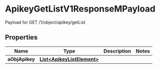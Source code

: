 

# ApikeyGetListV1ResponseMPayload

Payload for GET /1/object/apikey/getList

## Properties

| Name | Type | Description | Notes |
|------------ | ------------- | ------------- | -------------|
|**aObjApikey** | [**List&lt;ApikeyListElement&gt;**](ApikeyListElement.md) |  |  |



